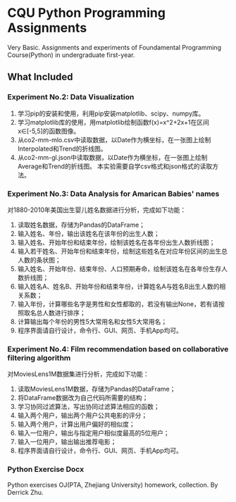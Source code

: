 #  CQU Python Programming Assignments

Very Basic.
Assignments and experiments of Foundamental Programming Course(Python) in undergraduate first-year.


## What Included

### Experiment No.2: Data Visualization
1. 学习pip的安装和使用，利用pip安装matplotlib、scipy、numpy库。
2. 学习matplotlib库的使用，用matplotlib绘制函数f(x)=x^2+2x+1在区间x∈[-5,5]的函数图像。
3. 从co2-mm-mlo.csv中读取数据，以Date作为横坐标，在一张图上绘制Interpolated和Trend的折线图。
4. 从co2-mm-gl.json中读取数据，以Date作为横坐标，在一张图上绘制Average和Trend的折线图。
本实验需要自学csv格式和json格式的读取方法。

### Experiment No.3: Data Analysis for Amarican Babies' names
对1880-2010年美国出生婴儿姓名数据进行分析，完成如下功能： 
1. 读取姓名数据，存储为Pandas的DataFrame；
2. 输入姓名、年份，输出该姓名在该年份的出生人数；
3. 输入姓名、开始年份和结束年份，绘制该姓名在各年份出生人数折线图；
4. 输入若干姓名、开始年份和结束年份，绘制这些姓名在对应年份区间的出生总人数的条状图；
5. 输入姓名、开始年份、结束年份、人口预期寿命，绘制该姓名在各年份生存人数折线图；
6. 输入姓名A、姓名B、开始年份和结束年份，计算姓名A与姓名B出生人数的相关系数；
7. 输入年份，计算哪些名字是男性和女性都取的，若没有输出None，若有请按照取名总人数进行排序；
8. 计算输出每个年份的男性5大常用名和女性5大常用名；
9. 程序界面请自行设计，命令行、GUI、网页、手机App均可。

### Experiment No.4: Film recommendation based on collaborative filtering algorithm
对MoviesLens1M数据集进行分析，完成如下功能：
1. 读取MoviesLens1M数据，存储为Pandas的DataFrame；
2. 将DataFrame数据改为自己代码所需要的结构；
3. 学习协同过滤算法，写出协同过滤算法相应的函数；
4. 输入两个用户，输出两个用户公共电影的评分；
5. 输入两个用户，计算出用户偏好的相似度；
6. 输入一位用户，输出与指定用户相似度最高的5位用户；
7. 输入一位用户，输出输出推荐电影；
8. 程序界面请自行设计，命令行、GUI、网页、手机App均可。

### Python Exercise Docx
Python exercises OJ(PTA, Zhejiang University) homework, collection. By Derrick Zhu.



